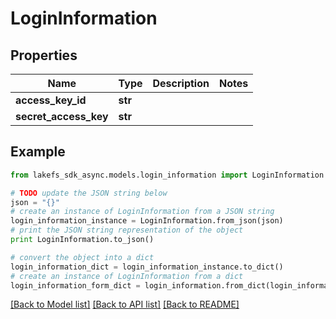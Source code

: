# LoginInformation


## Properties

Name | Type | Description | Notes
------------ | ------------- | ------------- | -------------
**access_key_id** | **str** |  | 
**secret_access_key** | **str** |  | 

## Example

```python
from lakefs_sdk_async.models.login_information import LoginInformation

# TODO update the JSON string below
json = "{}"
# create an instance of LoginInformation from a JSON string
login_information_instance = LoginInformation.from_json(json)
# print the JSON string representation of the object
print LoginInformation.to_json()

# convert the object into a dict
login_information_dict = login_information_instance.to_dict()
# create an instance of LoginInformation from a dict
login_information_form_dict = login_information.from_dict(login_information_dict)
```
[[Back to Model list]](../README.md#documentation-for-models) [[Back to API list]](../README.md#documentation-for-api-endpoints) [[Back to README]](../README.md)


